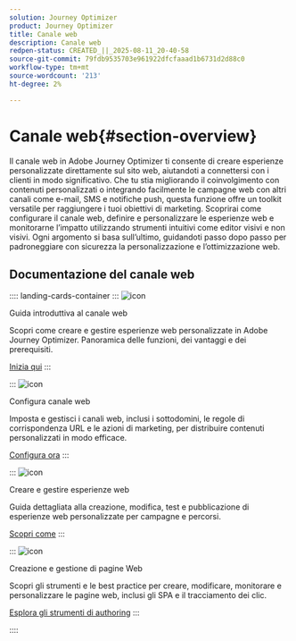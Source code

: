 ```yaml
---
solution: Journey Optimizer
product: Journey Optimizer
title: Canale web
description: Canale web
redpen-status: CREATED_||_2025-08-11_20-40-58
source-git-commit: 79fdb9535703e961922dfcfaaad1b6731d2d88c0
workflow-type: tm+mt
source-wordcount: '213'
ht-degree: 2%

---
```



# Canale web{#section-overview}

Il canale web in Adobe Journey Optimizer ti consente di creare esperienze personalizzate direttamente sul sito web, aiutandoti a connettersi con i clienti in modo significativo. Che tu stia migliorando il coinvolgimento con contenuti personalizzati o integrando facilmente le campagne web con altri canali come e-mail, SMS e notifiche push, questa funzione offre un toolkit versatile per raggiungere i tuoi obiettivi di marketing. Scoprirai come configurare il canale web, definire e personalizzare le esperienze web e monitorarne l’impatto utilizzando strumenti intuitivi come editor visivi e non visivi. Ogni argomento si basa sull’ultimo, guidandoti passo dopo passo per padroneggiare con sicurezza la personalizzazione e l’ottimizzazione web.

## Documentazione del canale web

:::: landing-cards-container
:::
![icon](https://cdn.experienceleague.adobe.com/icons/circle-play.svg?lang=it)

Guida introduttiva al canale web

Scopri come creare e gestire esperienze web personalizzate in Adobe Journey Optimizer. Panoramica delle funzioni, dei vantaggi e dei prerequisiti.

[Inizia qui](../using/web/get-started-web.md)
:::

:::
![icon](https://cdn.experienceleague.adobe.com/icons/gear.svg?lang=it)

Configura canale web

Imposta e gestisci i canali web, inclusi i sottodomini, le regole di corrispondenza URL e le azioni di marketing, per distribuire contenuti personalizzati in modo efficace.

[Configura ora](configure-web-channel-landing-page.md)
:::

:::
![icon](https://cdn.experienceleague.adobe.com/icons/list-check.svg?lang=it)

Creare e gestire esperienze web

Guida dettagliata alla creazione, modifica, test e pubblicazione di esperienze web personalizzate per campagne e percorsi.

[Scopri come](../using/web/create-web.md)
:::

:::
![icon](https://cdn.experienceleague.adobe.com/icons/screwdriver-wrench.svg?lang=it)

Creazione e gestione di pagine Web

Scopri gli strumenti e le best practice per creare, modificare, monitorare e personalizzare le pagine web, inclusi gli SPA e il tracciamento dei clic.

[Esplora gli strumenti di authoring](author-web-pages-landing-page.md)
:::

::::
